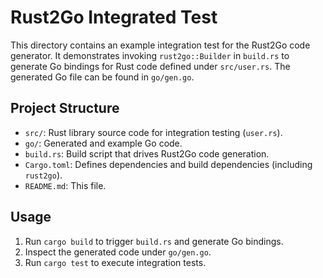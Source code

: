 # Rust2Go Integrated Test

This directory contains an example integration test for the Rust2Go code generator. It demonstrates invoking `rust2go::Builder` in `build.rs` to generate Go bindings for Rust code defined under `src/user.rs`. The generated Go file can be found in `go/gen.go`.

## Project Structure

- `src/`: Rust library source code for integration testing (`user.rs`).
- `go/`: Generated and example Go code.
- `build.rs`: Build script that drives Rust2Go code generation.
- `Cargo.toml`: Defines dependencies and build dependencies (including `rust2go`).
- `README.md`: This file.

## Usage

1. Run `cargo build` to trigger `build.rs` and generate Go bindings.
2. Inspect the generated code under `go/gen.go`.
3. Run `cargo test` to execute integration tests.
